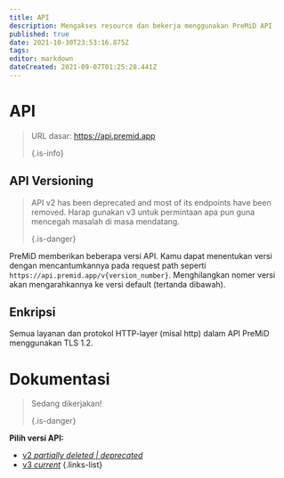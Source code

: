 ```yaml
---
title: API
description: Mengakses resource dan bekerja menggunakan PreMiD API
published: true
date: 2021-10-30T23:53:16.875Z
tags:
editor: markdown
dateCreated: 2021-09-07T01:25:28.441Z
---
```


# API

> URL dasar: https://api.premid.app 
> 
> {.is-info}

## API Versioning
> API v2 has been deprecated and most of its endpoints have been removed. Harap gunakan v3 untuk permintaan apa pun guna mencegah masalah di masa mendatang. 
> 
> {.is-danger}

PreMiD memberikan beberapa versi API. Kamu dapat menentukan versi dengan mencantumkannya pada request path seperti `https://api.premid.app/v{version_number}`. Menghilangkan nomer versi akan mengarahkannya ke versi default (tertanda dibawah).

## Enkripsi

Semua layanan dan protokol HTTP-layer (misal http) dalam API PreMiD menggunakan TLS 1.2.

# Dokumentasi
> Sedang dikerjakan! 
> 
> {.is-danger}

**Pilih versi API:**
- [v2 *partially deleted | deprecated*](/dev/api/v2)
- [v3 *current*](/dev/api/v3)
{.links-list}
